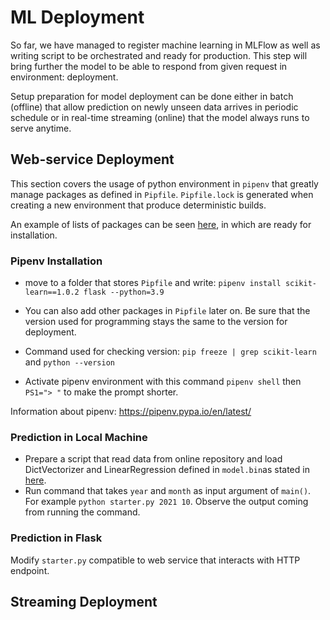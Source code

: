 # **ML Deployment**

So far, we have managed to register machine learning in MLFlow as well as writing script to be orchestrated and ready for production. This step will bring further the model to be able to respond from given request in environment: deployment.

Setup preparation for model deployment can be done either in batch (offline) that allow prediction on newly unseen data arrives in periodic schedule or in real-time streaming (online) that the model always runs to serve anytime. 

## **Web-service Deployment**

This section covers the usage of python environment in `pipenv` that greatly manage packages as defined in `Pipfile`. `Pipfile.lock` is generated when creating a new environment that produce deterministic builds.

An example of lists of packages can be seen [here](https://github.com/rizdiaprilian/MLOps_Zoomcamp/blob/master/Week4_Deployment/Pipfile), in which are ready for installation. 

### Pipenv Installation

- move to a folder that stores `Pipfile` and write: `pipenv install scikit-learn==1.0.2 flask --python=3.9`

- You can also add other packages in `Pipfile` later on. Be sure that the version used for programming stays the same to the version for deployment.

- Command used for checking version: `pip freeze | grep scikit-learn` and `python --version`

- Activate pipenv environment with this command `pipenv shell` then `PS1="> "` to make the prompt shorter.

Information about pipenv: https://pipenv.pypa.io/en/latest/

### Prediction in Local Machine

- Prepare a script that read data from online repository and load DictVectorizer and LinearRegression defined in `model.bin`as stated in [here](https://github.com/rizdiaprilian/MLOps_Zoomcamp/blob/master/Week4_Deployment/starter.py).
- Run command that takes `year` and `month` as input argument of `main()`. For example `python starter.py 2021 10`. Observe the output coming from running the command.

### Prediction in Flask

Modify `starter.py` compatible to web service that interacts with HTTP endpoint.

## **Streaming Deployment**
